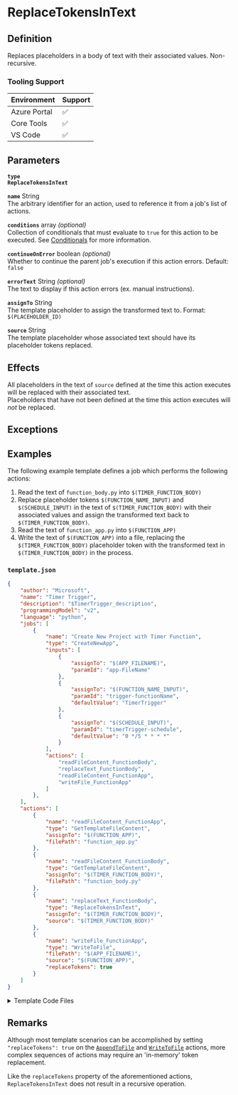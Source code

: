 # ReplaceTokensInText

## Definition

Replaces placeholders in a body of text with their associated values. Non-recursive.

### Tooling Support

| Environment  | Support |
| ------------ | ------- |
| Azure Portal | :white_check_mark: |
| Core Tools   | :white_check_mark: |
| VS Code      | :white_check_mark: |

## Parameters

**`type`**  
**`ReplaceTokensInText`**

<!-- vvv Common Parameters vvv -->
**`name`** String  
The arbitrary identifier for an action, used to reference it from a job's list of actions.

**`conditions`** array _(optional)_  
Collection of conditionals that must evaluate to `true` for this action to be executed. See [Conditionals](../conditionals.md) for more information.

**`continueOnError`** boolean _(optional)_  
Whether to continue the parent job's execution if this action errors. Default: `false`

**`errorText`** String _(optional)_  
The text to display if this action errors (ex. manual instructions).
<!-- ^^^ Common Parameters ^^^ -->

**`assignTo`** String  
The template placeholder to assign the transformed text to. Format: `$(PLACEHOLDER_ID)`

**`source`** String  
The template placeholder whose associated text should have its placeholder tokens replaced.

## Effects

All placeholders in the text of `source` defined at the time this action executes will be replaced with their associated text.  
Placeholders that have not been defined at the time this action executes will _not_ be replaced.

## Exceptions

## Examples

The following example template defines a job which performs the following actions:

1. Read the text of `function_body.py` into `$(TIMER_FUNCTION_BODY)`
2. Replace placeholder tokens `$(FUNCTION_NAME_INPUT)` and `$(SCHEDULE_INPUT)` in the text of `$(TIMER_FUNCTION_BODY)` with their associated values and assign the transformed text back to `$(TIMER_FUNCTION_BODY)`.
3. Read the text of `function_app.py` into `$(FUNCTION_APP)`
4. Write the text of `$(FUNCTION_APP)` into a file, replacing the `$(TIMER_FUNCTION_BODY)` placeholder token with the transformed text in `$(TIMER_FUNCTION_BODY)` in the process.

### `template.json`

```json
{
    "author": "Microsoft",
    "name": "Timer Trigger",
    "description": "$TimerTrigger_description",
    "programmingModel": "v2",
    "language": "python",
    "jobs": [
        {
            "name": "Create New Project with Timer Function",
            "type": "CreateNewApp",
            "inputs": [
                {
                    "assignTo": "$(APP_FILENAME)",
                    "paramId": "app-FileName"
                },
                {
                    "assignTo": "$(FUNCTION_NAME_INPUT)",
                    "paramId": "trigger-functionName",
                    "defaultValue": "TimerTrigger"
                },                    
                {
                    "assignTo": "$(SCHEDULE_INPUT)",
                    "paramId": "timerTrigger-schedule",
                    "defaultValue": "0 */5 * * * *"
                }
            ],
            "actions": [
                "readFileContent_FunctionBody",
                "replaceText_FunctionBody",
                "readFileContent_FunctionApp",
                "writeFile_FunctionApp"
            ]
        },
    ],
    "actions": [
        {
            "name": "readFileContent_FunctionApp",
            "type": "GetTemplateFileContent",
            "assignTo": "$(FUNCTION_APP)",
            "filePath": "function_app.py"
        },
        {
            "name": "readFileContent_FunctionBody",
            "type": "GetTemplateFileContent",
            "assignTo": "$(TIMER_FUNCTION_BODY)",
            "filePath": "function_body.py"
        },
        {
            "name": "replaceText_FunctionBody",
            "type": "ReplaceTokensInText",
            "assignTo": "$(TIMER_FUNCTION_BODY)",
            "source": "$(TIMER_FUNCTION_BODY)"
        },
        {
            "name": "writeFile_FunctionApp",
            "type": "WriteToFile",
            "filePath": "$(APP_FILENAME)",
            "source": "$(FUNCTION_APP)",
            "replaceTokens": true
        }
    ]    
}
```

<details>

<summary>Template Code Files</summary>

### `function_app.py`

```python
import datetime

import logging

import azure.functions as func

app = func.FunctionApp()

$(TIMER_FUNCTION_BODY)
```

### `function_body.py`

```python
@app.function_name(name="$(FUNCTION_NAME_INPUT)")
@app.schedule(schedule="$(SCHEDULE_INPUT)", arg_name="myTimer", run_on_startup=True,
              use_monitor=False) 
def $(FUNCTION_NAME_INPUT)(myTimer: func.TimerRequest) -> None:
    utc_timestamp = datetime.datetime.utcnow().replace(
        tzinfo=datetime.timezone.utc).isoformat()

    if myTimer.past_due:
        logging.info('The timer is past due!')

    logging.info('Python timer trigger function ran at %s', utc_timestamp)
```

</details>

## Remarks

Although most template scenarios can be accomplished by setting `"replaceTokens": true` on the [`AppendToFile`](AppendToFile.md) and [`WriteToFile`](WriteToFile.md) actions, more complex sequences of actions may require an 'in-memory' token replacement.

Like the `replaceTokens` property of the aforementioned actions, `ReplaceTokensInText` does not result in a recursive operation.
